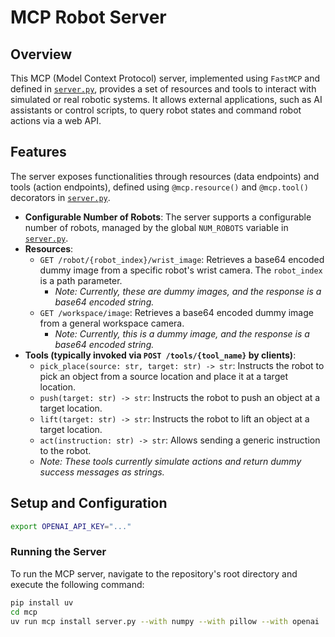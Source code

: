 # MCP Robot Server

## Overview

This MCP (Model Context Protocol) server, implemented using `FastMCP` and defined in [`server.py`](mcp/server.py:1), provides a set of resources and tools to interact with simulated or real robotic systems. It allows external applications, such as AI assistants or control scripts, to query robot states and command robot actions via a web API.

## Features

The server exposes functionalities through resources (data endpoints) and tools (action endpoints), defined using `@mcp.resource()` and `@mcp.tool()` decorators in [`server.py`](mcp/server.py).

*   **Configurable Number of Robots**: The server supports a configurable number of robots, managed by the global `NUM_ROBOTS` variable in [`server.py`](mcp/server.py:7).
*   **Resources**:
    *   `GET /robot/{robot_index}/wrist_image`: Retrieves a base64 encoded dummy image from a specific robot's wrist camera. The `robot_index` is a path parameter.
        *   _Note: Currently, these are dummy images, and the response is a base64 encoded string._
    *   `GET /workspace/image`: Retrieves a base64 encoded dummy image from a general workspace camera.
        *   _Note: Currently, this is a dummy image, and the response is a base64 encoded string._
*   **Tools (typically invoked via `POST /tools/{tool_name}` by clients)**:
    *   `pick_place(source: str, target: str) -> str`: Instructs the robot to pick an object from a source location and place it at a target location.
    *   `push(target: str) -> str`: Instructs the robot to push an object at a target location.
    *   `lift(target: str) -> str`: Instructs the robot to lift an object at a target location.
    *   `act(instruction: str) -> str`: Allows sending a generic instruction to the robot.
    *   _Note: These tools currently simulate actions and return dummy success messages as strings._

## Setup and Configuration

```bash
export OPENAI_API_KEY="..."
```

### Running the Server

To run the MCP server, navigate to the repository's root directory and execute the following command:

```bash
pip install uv
cd mcp
uv run mcp install server.py --with numpy --with pillow --with openai
```

